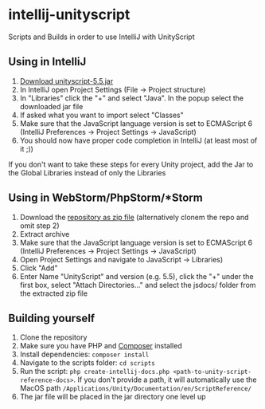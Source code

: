 # intellij-unityscript
Scripts and Builds in order to use IntelliJ with UnityScript

## Using in IntelliJ
1. [Download unityscript-5.5.jar](jar/unityscript-5.5.jar)
2. In IntelliJ open Project Settings (File → Project structure)
3. In "Libraries" click the "+" and select "Java". In the popup select the downloaded jar file
4. If asked what you want to import select "Classes"
5. Make sure that the JavaScript language version is set to ECMAScript 6 (IntelliJ Preferences → Project Settings → JavaScript)
6. You should now have proper code completion in IntelliJ (at least most of it ;))

If you don't want to take these steps for every Unity project, add the Jar to the Global Libraries instead of only the Libraries

## Using in WebStorm/PhpStorm/*Storm
1. Download the [repository as zip file](archive/master.zip) (alternatively clonem the repo and omit step 2)
2. Extract archive
3. Make sure that the JavaScript language version is set to ECMAScript 6 (IntelliJ Preferences → Project Settings → JavaScript)
4. Open Project Settings and navigate to JavaScript → Libraries)
5. Click "Add"
6. Enter Name "UnityScript" and version (e.g. 5.5), click the "+" under the first box, select "Attach Directories..." and select the jsdocs/ folder from the extracted zip file


## Building yourself
1. Clone the repository
2. Make sure you have PHP and [Composer](https://getcomposer.org/) installed
3. Install dependencies: `composer install`
4. Navigate to the scripts folder: `cd scripts`
5. Run the script: `php create-intellij-docs.php <path-to-unity-script-reference-docs>`. If you don't provide a path, it will automatically use the MacOS path `/Applications/Unity/Documentation/en/ScriptReference/`
6. The jar file will be placed in the jar directory one level up